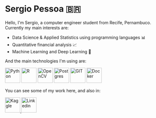 
# Sergio Pessoa :brazil:

Hello, I'm Sergio, a computer engineer student from Recife, Pernambuco. Currently my main interests are:

- Data Science & Applied Statistics using programming languages :bar_chart:
- Quantitative financial analysis :chart_with_upwards_trend:
- Machine Learning and Deep Learning :triangular_ruler:

And the main technologies I'm using are:
<p align="left">  <img  alt="Python"  src="https://www.vectorlogo.zone/logos/python/python-icon.svg" height="50"> 
<img  alt="R"  src="https://www.vectorlogo.zone/logos/r-project/r-project-icon.svg" height="50">
<img  alt="OpenCV"  src="https://www.vectorlogo.zone/logos/opencv/opencv-icon.svg" height="50">
<img  alt="Postgres"  src="https://www.vectorlogo.zone/logos/postgresql/postgresql-icon.svg" height="50">
<img  alt="GIT"  src="https://www.vectorlogo.zone/logos/git-scm/git-scm-icon.svg" height="50">
<img  alt="Docker"  src="https://www.vectorlogo.zone/logos/docker/docker-tile.svg" height="50">
<p>

You can see some of my work here, and also in:
  <p><a  href="https://www.kaggle.com/sslp23/code">  <img  alt="Kaggle"  src="https://www.vectorlogo.zone/logos/kaggle/kaggle-icon.svg" height="50">  </a> 
  <a  href="https://www.linkedin.com/in/sergio-pessoa-079317187/">  <img alt="Linkedin" src="https://www.vectorlogo.zone/logos/linkedin/linkedin-icon.svg" height="50">  </a> </p>
